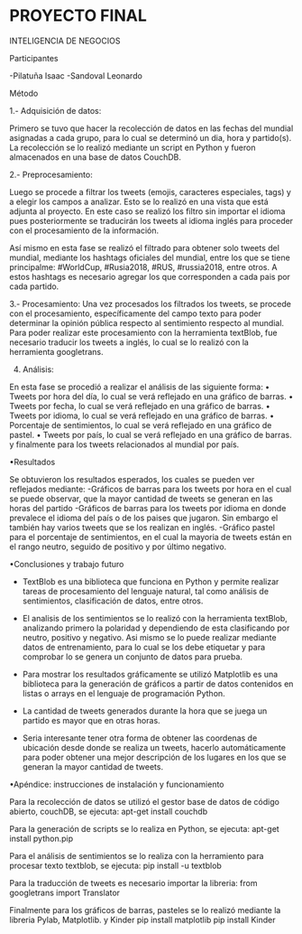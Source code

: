 # PROYECTO FINAL

INTELIGENCIA DE NEGOCIOS

Participantes

-Pilatuña Isaac
-Sandoval Leonardo


Método

1.- Adquisición de datos:

Primero se tuvo que hacer la recolección de datos en las fechas del mundial asignadas a cada grupo, para lo cual se determinó un dia, hora y partido(s).
La recolección se lo realizó mediante un script en Python y fueron almacenados en una base de datos CouchDB. 

2.- Preprocesamiento:

Luego se procede a filtrar los tweets (emojis, caracteres especiales, tags) y a elegir los campos a analizar. Esto se lo realizó en una vista que está adjunta
al proyecto. En este caso se realizó los filtro sin importar el idioma pues posteriormente se traducirán los tweets al idioma inglés para proceder con el procesamiento 
de la información.

Así mismo en esta fase se realizó el filtrado para obtener solo tweets del mundial, mediante los hashtags oficiales del mundial, entre los que se tiene principalme: 
#WorldCup, #Rusia2018, #RUS, #russia2018, entre otros. A estos hashtags es necesario agregar los que corresponden a cada pais por cada partido.

3.- Procesamiento:
Una vez procesados los filtrados los tweets, se procede con el procesamiento, específicamente del campo texto para poder determinar la opinión pública respecto al 
sentimiento respecto al mundial. Para poder realizar este procesamiento con la herramienta textBlob, fue necesario traducir los tweets a inglés, lo cual se lo realizó
con la herramienta googletrans.

4. Análisis:

En esta fase se procedió a realizar el análisis de las siguiente forma:
• Tweets por hora del día, lo cual se verá reflejado en una gráfico de barras.
• Tweets por fecha, lo cual se verá reflejado en una gráfico de barras. 
• Tweets por idioma, lo cual se verá reflejado en una gráfico de barras.
• Porcentaje de sentimientos, lo cual se verá reflejado en una gráfico de pastel.
• Tweets por país, lo cual se verá reflejado en una gráfico de barras.
y finalmente para los tweets relacionados al mundial por país.


•Resultados

Se obtuvieron los resultados esperados, los cuales se pueden ver reflejados mediante: 
-Gráficos de barras para los tweets por hora en el cual se puede observar, que la mayor cantidad de tweets se generan en las horas del partido
-Gráficos de barras para los tweets por idioma en donde prevalece el idioma del país o de los paises que jugaron. Sin embargo el también hay varios tweets
 que se los realizan en inglés.
-Gráfico pastel para el porcentaje de sentimientos, en el cual la mayoria de tweets están en el rango neutro, seguido de positivo y por último negativo.


•Conclusiones y trabajo futuro

- TextBlob es una biblioteca que funciona en Python y permite realizar tareas de procesamiento del lenguaje natural, tal como análisis de sentimientos, 
clasificación de datos, entre otros.

- El analisis de los sentimientos se lo realizó con la herramienta textBlob, analizando primero la polaridad y dependiendo de esta clasificando por neutro, positivo 
y negativo. Asi mismo se lo puede realizar mediante datos de entrenamiento, para lo cual se los debe etiquetar y para comprobar lo se genera un conjunto de datos 
para prueba. 

- Para mostrar los resultados gráficamente se utilizó Matplotlib es una biblioteca para la generación de gráficos a partir de datos contenidos en listas o arrays en 
el lenguaje de programación Python.

- La cantidad de tweets generados durante la hora que se juega un partido es mayor que en otras horas.

- Seria interesante tener otra forma de obtener las coordenas de ubicación desde donde se realiza un tweets, hacerlo automáticamente para poder obtener una mejor 
descripción de los lugares en los que se generan la mayor cantidad de tweets. 


•Apéndice: instrucciones de instalación y funcionamiento

Para la recolección de datos se utilizó el gestor base de datos de código abierto, couchDB, se ejecuta:
apt-get install couchdb

Para la generación de scripts se lo realiza en Python, se ejecuta:
apt-get install python.pip

Para el análisis de sentimientos se lo realiza con la herramiento para procesar texto textblob, se ejecuta:
pip install -u textblob

Para la traducción de tweets es necesario importar la libreria:
from googletrans import Translator 

Finalmente para los gráficos de barras, pasteles se lo realizó mediante la libreria Pylab, Matplotlib. y Kinder
pip install matplotlib
pip install Kinder
